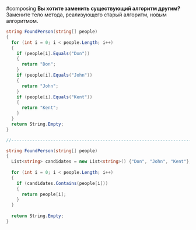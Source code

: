 #composing
**Вы хотите заменить существующий алгоритм другим?**
Замените тело метода, реализующего старый алгоритм, новым алгоритмом.
```cs
string FoundPerson(string[] people)
{
  for (int i = 0; i < people.Length; i++) 
  {
    if (people[i].Equals("Don"))
    {
      return "Don";
    }
    if (people[i].Equals("John"))
    {
      return "John";
    }
    if (people[i].Equals("Kent"))
    {
      return "Kent";
    }
  }
  return String.Empty;
}

//------------------------------------------------------------------------

string FoundPerson(string[] people)
{
  List<string> candidates = new List<string>() {"Don", "John", "Kent"};
  
  for (int i = 0; i < people.Length; i++) 
  {
    if (candidates.Contains(people[i])) 
    {
      return people[i];
    }
  }
  
  return String.Empty;
}
```
